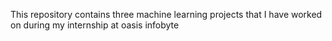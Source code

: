 This repository contains three machine learning projects that I have worked on during my internship at oasis infobyte
